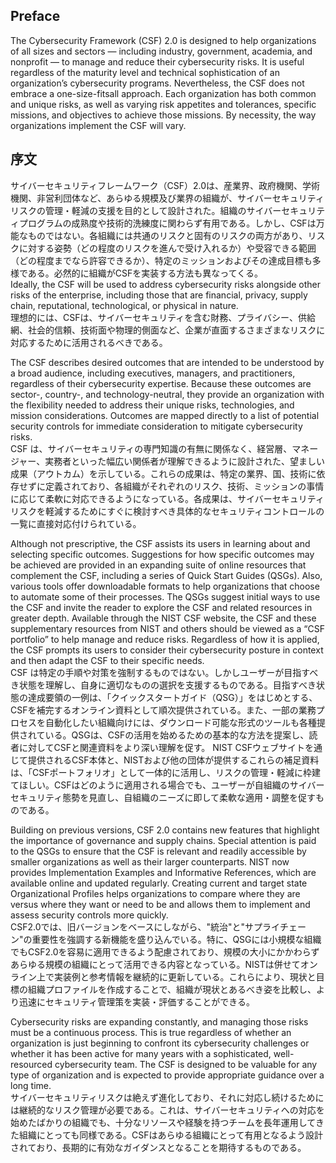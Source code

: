## Preface
The Cybersecurity Framework (CSF) 2.0 is designed to help organizations of all sizes and sectors — including industry, government, academia, and nonprofit — to manage and reduce their cybersecurity risks. It is useful regardless of the maturity level and technical sophistication of an organization’s cybersecurity programs. Nevertheless, the CSF does not embrace a one-size-fitsall approach. Each organization has both common and unique risks, as well as varying risk appetites and tolerances, specific missions, and objectives to achieve those missions. By necessity, the way organizations implement the CSF will vary.  
## 序文
サイバーセキュリティフレームワーク（CSF）2.0は、産業界、政府機関、学術機関、非営利団体など、あらゆる規模及び業界の組織が、サイバーセキュリティリスクの管理・軽減の支援を目的として設計された。組織のサイバーセキュリティプログラムの成熟度や技術的洗練度に関わらず有用である。しかし、CSFは万能なものではない。各組織には共通のリスクと固有のリスクの両方があり、リスクに対する姿勢（どの程度のリスクを進んで受け入れるか）や受容できる範囲（どの程度までなら許容できるか）、特定のミッションおよびその達成目標も多様である。必然的に組織がCSFを実装する方法も異なってくる。  
Ideally, the CSF will be used to address cybersecurity risks alongside other risks of the enterprise, including those that are financial, privacy, supply chain, reputational, technological, or physical in nature.  
理想的には、CSFは、サイバーセキュリティを含む財務、プライバシー、供給網、社会的信頼、技術面や物理的側面など、企業が直面するさまざまなリスクに対応するために活用されるべきである。

The CSF describes desired outcomes that are intended to be understood by a broad audience, including executives, managers, and practitioners, regardless of their cybersecurity expertise. Because these outcomes are sector-, country-, and technology-neutral, they provide an organization with the flexibility needed to address their unique risks, technologies, and mission considerations. Outcomes are mapped directly to a list of potential security controls for immediate consideration to mitigate cybersecurity risks.  
CSF は、サイバーセキュリティの専門知識の有無に関係なく、経営層、マネージャー、実務者といった幅広い関係者が理解できるように設計された、望ましい成果（アウトカム）を示している。これらの成果は、特定の業界、国、技術に依存せずに定義されており、各組織がそれぞれのリスク、技術、ミッションの事情に応じて柔軟に対応できるようになっている。各成果は、サイバーセキュリティリスクを軽減するためにすぐに検討すべき具体的なセキュリティコントロールの一覧に直接対応付けられている。

Although not prescriptive, the CSF assists its users in learning about and selecting specific outcomes. Suggestions for how specific outcomes may be achieved are provided in an expanding suite of online resources that complement the CSF, including a series of Quick Start Guides (QSGs). Also, various tools offer downloadable formats to help organizations that choose to automate some of their processes. The QSGs suggest initial ways to use the CSF and invite the reader to explore the CSF and related resources in greater depth. Available through the NIST CSF website, the CSF and these supplementary resources from NIST and others should be viewed as a “CSF portfolio” to help manage and reduce risks. Regardless of how it is applied, the CSF prompts its users to consider their cybersecurity posture in context and then adapt the CSF to their specific needs.  
CSF は特定の手順や対策を強制するものではない。しかしユーザーが目指すべき状態を理解し、自身に適切なものの選択を支援するものである。目指すべき状態の達成要領の一例は、「クイックスタートガイド（QSG）」をはじめとする、CSFを補完するオンライン資料として順次提供されている。また、一部の業務プロセスを自動化したい組織向けには、ダウンロード可能な形式のツールも各種提供されている。QSGは、CSFの活用を始めるための基本的な方法を提案し、読者に対してCSFと関連資料をより深い理解を促す。
NIST CSFウェブサイトを通じて提供されるCSF本体と、NISTおよび他の団体が提供するこれらの補足資料は、「CSFポートフォリオ」として一体的に活用し、リスクの管理・軽減に枠建てほしい。CSFはどのように適用される場合でも、ユーザーが自組織のサイバーセキュリティ態勢を見直し、自組織のニーズに即して柔軟な適用・調整を促すものである。

Building on previous versions, CSF 2.0 contains new features that highlight the importance of governance and supply chains. Special attention is paid to the QSGs to ensure that the CSF is relevant and readily accessible by smaller organizations as well as their larger counterparts. NIST now provides Implementation Examples and Informative References, which are available online and updated regularly. Creating current and target state Organizational Profiles helps organizations to compare where they are versus where they want or need to be and allows them to implement and assess security controls more quickly.  
CSF2.0では、旧バージョンをベースにしながら、"統治"と"サプライチェーン"の重要性を強調する新機能を盛り込んでいる。特に、QSGには小規模な組織でもCSF2.0を容易に適用できるよう配慮されており、規模の大小にかかわらずあらゆる規模の組織にとって活用できる内容となっている。NISTは併せてオンライン上で実装例と参考情報を継続的に更新している。これらにより、現状と目標の組織プロファイルを作成することで、組織が現状とあるべき姿を比較し、より迅速にセキュリティ管理策を実装・評価することができる。

Cybersecurity risks are expanding constantly, and managing those risks must be a continuous process. This is true regardless of whether an organization is just beginning to confront its cybersecurity challenges or whether it has been active for many years with a sophisticated, well-resourced cybersecurity team. The CSF is designed to be valuable for any type of organization and is expected to provide appropriate guidance over a long time.  
サイバーセキュリティリスクは絶えず進化しており、それに対応し続けるためには継続的なリスク管理が必要である。これは、サイバーセキュリティへの対応を始めたばかりの組織でも、十分なリソースや経験を持つチームを長年運用してきた組織にとっても同様である。CSFはあらゆる組織にとって有用となるよう設計されており、長期的に有効なガイダンスとなることを期待するものである。
